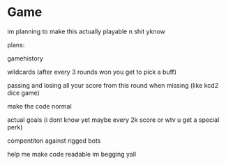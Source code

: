 # Game
im planning to make this actually playable n shit yknow

plans:

gamehistory 

wildcards (after every 3 rounds won you get to pick a buff)

passing and losing all your score from this round when missing (like kcd2 dice game)

make the code normal

actual goals (i dont know yet maybe every 2k score or wtv u get a special perk)

compentiton against rigged bots

help me make code readable im begging yall
